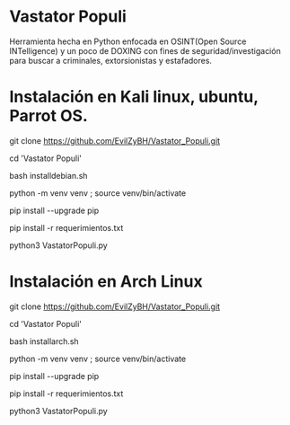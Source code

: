 # Vastator Populi

Herramienta hecha en Python enfocada en OSINT(Open Source INTelligence) y un poco de DOXING con fines de seguridad/investigación para buscar a criminales, extorsionistas y estafadores.

# Instalación en Kali linux, ubuntu, Parrot OS.
git clone https://github.com/EvilZyBH/Vastator_Populi.git

cd 'Vastator Populi'

bash installdebian.sh

python -m venv venv ; source venv/bin/activate

pip install --upgrade pip

pip install -r requerimientos.txt

python3 VastatorPopuli.py


# Instalación en Arch Linux
git clone https://github.com/EvilZyBH/Vastator_Populi.git

cd 'Vastator Populi'

bash installarch.sh

python -m venv venv ; source venv/bin/activate

pip install --upgrade pip

pip install -r requerimientos.txt

python3 VastatorPopuli.py

